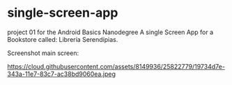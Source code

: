 # single-screen-app
project 01 for the Android Basics Nanodegree
A single Screen App for a Bookstore called: Librería Serendípias.

Screenshot main screen:

https://cloud.githubusercontent.com/assets/8149936/25822779/19734d7e-343a-11e7-83c7-ac38bd9060ea.jpeg
